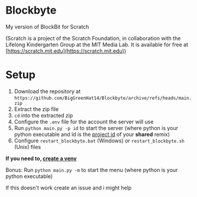 # Blockbyte
My version of BlockBit for Scratch


(Scratch is a project of the Scratch Foundation, in collaboration with the Lifelong Kindergarten Group at the MIT Media Lab. It is available for free at [https://scratch.mit.edu](https://scratch.mit.edu))

# Setup
1. Download the repository at `https://github.com/BigGreenHat14/Blockbyte/archive/refs/heads/main.zip`
2. Extract the zip file
3. `cd` into the extracted zip
4. Configure the `.env` file for the account the server will use 
5. Run `python main.py -p id` to start the server (where python is your python executable and id is the [project id](https://github.com/BigGreenHat14/Blockbyte/wiki/How-to-get-project-id) of your **shared** remix)
6. Configure `restart_blockbyte.bat` (Windows) or `restart_blockbyte.sh` (Unix) files

**If you need to, [create a venv](https://www.w3schools.com/python/python_virtualenv.asp)**

Bonus:
Run `python main.py -m` to start the menu (where python is your python executable)

If this doesn't work create an issue and i might help
